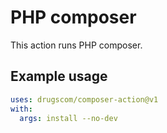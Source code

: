 # PHP composer

This action runs PHP composer.

## Example usage

```yaml
uses: drugscom/composer-action@v1
with:
  args: install --no-dev
```
